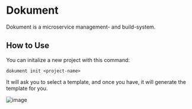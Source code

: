 # Dokument
Dokument is a microservice management- and build-system.

## How to Use

You can initalize a new project with this command:

`dokument init <project-name>`

It will ask you to select a template, and once you have, it will generate the template for you.

![image](https://user-images.githubusercontent.com/64710123/183310780-aaea4bc9-1cd7-44c5-b83f-f6d1af2eed7f.png)
